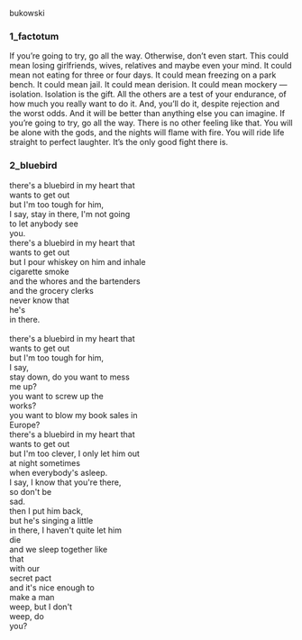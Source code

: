 bukowski

<h3>1_factotum</h3>

<p>If you’re going to try, go all the way. Otherwise, don’t even start. This could mean losing girlfriends, wives, relatives and maybe even your mind. It could mean not eating for three or four days. It could mean freezing on a park bench. It could mean jail. It could mean derision. It could mean mockery — isolation. Isolation is the gift. All the others are a test of your endurance, of how much you really want to do it. And, you’ll do it, despite rejection and the worst odds. And it will be better than anything else you can imagine. If you’re going to try, go all the way. There is no other feeling like that. You will be alone with the gods, and the nights will flame with fire. You will ride life straight to perfect laughter. It’s the only good fight there is.</p>

<h3>2_bluebird</h3>

<p>
there's a bluebird in my heart that<br>
wants to get out<br>
but I'm too tough for him,<br>
I say, stay in there, I'm not going<br>
to let anybody see<br>
you.<br>
there's a bluebird in my heart that<br>
wants to get out<br>
but I pour whiskey on him and inhale<br>
cigarette smoke<br>
and the whores and the bartenders<br>
and the grocery clerks<br>
never know that<br>
he's<br>
in there.<br>
<br>
there's a bluebird in my heart that<br>
wants to get out<br>
but I'm too tough for him,<br>
I say,<br>
stay down, do you want to mess<br>
me up?<br>
you want to screw up the<br>
works?<br>
you want to blow my book sales in<br>
Europe?<br>
there's a bluebird in my heart that<br>
wants to get out<br>
but I'm too clever, I only let him out<br>
at night sometimes<br>
when everybody's asleep.<br>
I say, I know that you're there,<br>
so don't be<br>
sad.<br>
then I put him back,<br>
but he's singing a little<br>
in there, I haven't quite let him<br>
die<br>
and we sleep together like<br>
that<br>
with our<br>
secret pact<br>
and it's nice enough to<br>
make a man<br>
weep, but I don't<br>
weep, do<br>
you?<br>
</p>